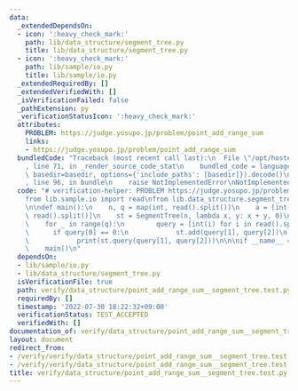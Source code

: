 ```yaml
---
data:
  _extendedDependsOn:
  - icon: ':heavy_check_mark:'
    path: lib/data_structure/segment_tree.py
    title: lib/data_structure/segment_tree.py
  - icon: ':heavy_check_mark:'
    path: lib/sample/io.py
    title: lib/sample/io.py
  _extendedRequiredBy: []
  _extendedVerifiedWith: []
  _isVerificationFailed: false
  _pathExtension: py
  _verificationStatusIcon: ':heavy_check_mark:'
  attributes:
    PROBLEM: https://judge.yosupo.jp/problem/point_add_range_sum
    links:
    - https://judge.yosupo.jp/problem/point_add_range_sum
  bundledCode: "Traceback (most recent call last):\n  File \"/opt/hostedtoolcache/Python/3.10.5/x64/lib/python3.10/site-packages/onlinejudge_verify/documentation/build.py\"\
    , line 71, in _render_source_code_stat\n    bundled_code = language.bundle(stat.path,\
    \ basedir=basedir, options={'include_paths': [basedir]}).decode()\n  File \"/opt/hostedtoolcache/Python/3.10.5/x64/lib/python3.10/site-packages/onlinejudge_verify/languages/python.py\"\
    , line 96, in bundle\n    raise NotImplementedError\nNotImplementedError\n"
  code: "# verification-helper: PROBLEM https://judge.yosupo.jp/problem/point_add_range_sum\n\
    from lib.sample.io import read\nfrom lib.data_structure.segment_tree import SegmentTree\n\
    \n\ndef main():\n    n, q = map(int, read().split())\n    a = [int(i) for i in\
    \ read().split()]\n    st = SegmentTree(n, lambda x, y: x + y, 0)\n    st.build(a)\n\
    \    for _ in range(q):\n        query = [int(i) for i in read().split()]\n  \
    \      if query[0] == 0:\n            st.add(query[1], query[2])\n        else:\n\
    \            print(st.query(query[1], query[2]))\n\n\nif __name__ == '__main__':\n\
    \    main()\n"
  dependsOn:
  - lib/sample/io.py
  - lib/data_structure/segment_tree.py
  isVerificationFile: true
  path: verify/data_structure/point_add_range_sum__segment_tree.test.py
  requiredBy: []
  timestamp: '2022-07-30 18:22:32+09:00'
  verificationStatus: TEST_ACCEPTED
  verifiedWith: []
documentation_of: verify/data_structure/point_add_range_sum__segment_tree.test.py
layout: document
redirect_from:
- /verify/verify/data_structure/point_add_range_sum__segment_tree.test.py
- /verify/verify/data_structure/point_add_range_sum__segment_tree.test.py.html
title: verify/data_structure/point_add_range_sum__segment_tree.test.py
---
```

